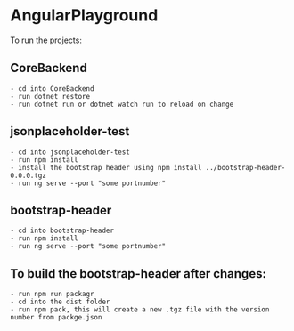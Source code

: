 # AngularPlayground

To run the projects: 

## CoreBackend 
    - cd into CoreBackend
    - run dotnet restore
    - run dotnet run or dotnet watch run to reload on change
    
## jsonplaceholder-test
    - cd into jsonplaceholder-test
    - run npm install
    - install the bootstrap header using npm install ../bootstrap-header-0.0.0.tgz
    - run ng serve --port "some portnumber"
    
## bootstrap-header 
    - cd into bootstrap-header
    - run npm install
    - run ng serve --port "some portnumber"

## To build the bootstrap-header after changes:
    - run npm run packagr
    - cd into the dist folder
    - run npm pack, this will create a new .tgz file with the version number from packge.json
